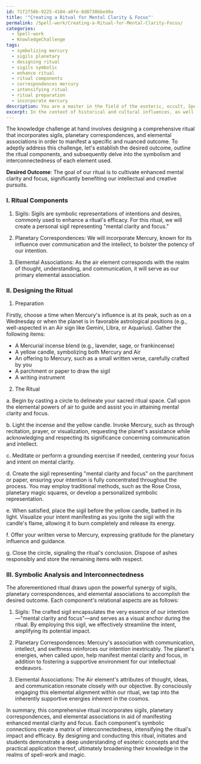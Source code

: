 ```yaml
---
id: 71f2f50b-9225-4104-a0fe-8d8730bbe49a
title: '"Creating a Ritual for Mental Clarity & Focus"'
permalink: /Spell-work/Creating-a-Ritual-for-Mental-Clarity-Focus/
categories:
  - Spell-work
  - KnowledgeChallenge
tags:
  - symbolizing mercury
  - sigils planetary
  - designing ritual
  - sigils symbolic
  - enhance ritual
  - ritual components
  - correspondences mercury
  - intensifying ritual
  - ritual preparation
  - incorporate mercury
description: You are a master in the field of the esoteric, occult, Spell-work and Education. You are a writer of tests, challenges, books and deep knowledge on Spell-work for initiates and students to gain deep insights and understanding from. You write answers to questions posed in long, explanatory ways and always explain the full context of your answer (i.e., related concepts, formulas, examples, or history), as well as the step-by-step thinking process you take to answer the challenges. Be rigorous and thorough, and summarize the key themes, ideas, and conclusions at the end.
excerpt: In the context of historical and cultural influences, as well as the fundamental importance of intent and personal energy, design a comprehensive ritual incorporating sigils, planetary correspondences, and elemental associations to manifest a specific and nuanced outcome, and analyze the symbolic connections between each element employed within this ritual to demonstrate their relevancy and interconnectedness.
---
```

The knowledge challenge at hand involves designing a comprehensive ritual that incorporates sigils, planetary correspondences, and elemental associations in order to manifest a specific and nuanced outcome. To adeptly address this challenge, let's establish the desired outcome, outline the ritual components, and subsequently delve into the symbolism and interconnectedness of each element used.

**Desired Outcome**: The goal of our ritual is to cultivate enhanced mental clarity and focus, significantly benefiting our intellectual and creative pursuits.

### I. Ritual Components

1. Sigils: Sigils are symbolic representations of intentions and desires, commonly used to enhance a ritual's efficacy. For this ritual, we will create a personal sigil representing "mental clarity and focus."

2. Planetary Correspondences: We will incorporate Mercury, known for its influence over communication and the intellect, to bolster the potency of our intention.

3. Elemental Associations: As the air element corresponds with the realm of thought, understanding, and communication, it will serve as our primary elemental association.

### II. Designing the Ritual

1. Preparation

Firstly, choose a time when Mercury's influence is at its peak, such as on a Wednesday or when the planet is in favorable astrological positions (e.g., well-aspected in an Air sign like Gemini, Libra, or Aquarius). Gather the following items:

- A Mercurial incense blend (e.g., lavender, sage, or frankincense)
- A yellow candle, symbolizing both Mercury and Air
- An offering to Mercury, such as a small written verse, carefully crafted by you
- A parchment or paper to draw the sigil
- A writing instrument

2. The Ritual

a. Begin by casting a circle to delineate your sacred ritual space. Call upon the elemental powers of air to guide and assist you in attaining mental clarity and focus.

b. Light the incense and the yellow candle. Invoke Mercury, such as through recitation, prayer, or visualization, requesting the planet's assistance while acknowledging and respecting its significance concerning communication and intellect.

c. Meditate or perform a grounding exercise if needed, centering your focus and intent on mental clarity.

d. Create the sigil representing "mental clarity and focus" on the parchment or paper, ensuring your intention is fully concentrated throughout the process. You may employ traditional methods, such as the Rose Cross, planetary magic squares, or develop a personalized symbolic representation.

e. When satisfied, place the sigil before the yellow candle, bathed in its light. Visualize your intent manifesting as you ignite the sigil with the candle's flame, allowing it to burn completely and release its energy.

f. Offer your written verse to Mercury, expressing gratitude for the planetary influence and guidance.

g. Close the circle, signaling the ritual's conclusion. Dispose of ashes responsibly and store the remaining items with respect.

### III. Symbolic Analysis and Interconnectedness

The aforementioned ritual draws upon the powerful synergy of sigils, planetary correspondences, and elemental associations to accomplish the desired outcome. Each component's relational aspects are as follows:

1. Sigils: The crafted sigil encapsulates the very essence of our intention—"mental clarity and focus"—and serves as a visual anchor during the ritual. By employing this sigil, we effectively streamline the intent, amplifying its potential impact.

2. Planetary Correspondences: Mercury's association with communication, intellect, and swiftness reinforces our intention inextricably. The planet's energies, when called upon, help manifest mental clarity and focus, in addition to fostering a supportive environment for our intellectual endeavors.

3. Elemental Associations: The Air element's attributes of thought, ideas, and communication resonate closely with our objective. By consciously engaging this elemental alignment within our ritual, we tap into the inherently supportive energies inherent in the cosmos.

In summary, this comprehensive ritual incorporates sigils, planetary correspondences, and elemental associations in aid of manifesting enhanced mental clarity and focus. Each component's symbolic connections create a matrix of interconnectedness, intensifying the ritual's impact and efficacy. By designing and conducting this ritual, initiates and students demonstrate a deep understanding of esoteric concepts and the practical application thereof, ultimately broadening their knowledge in the realms of spell-work and magic.
